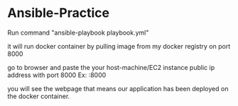 # Ansible-Practice

Run command "ansible-playbook playbook.yml" 

it will run docker container by pulling image from my docker registry on port 8000 

go to browser and paste the your host-machine/EC2 instance public ip address with port 8000 Ex: <public ip>:8000 

you will see the webpage that means our application has been deployed on the docker container.
